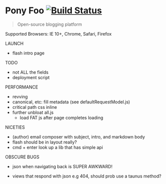 # Pony Foo [![Build Status][1]][2]

> Open-source blogging platform

Supported Browsers: IE 10+, Chrome, Safari, Firefox

LAUNCH

- flash intro page

TODO

- not ALL the fields
- deployment script

PERFORMANCE

- revving
- canonical, etc: fill metadata (see defaultRequestModel.js)
- critical path css inline
- further unbloat all.js
  - load FAT js after page completes loading

NICETIES

- (author) email composer with subject, intro, and markdown body
- flash should be in layout really?
- cmd + enter look up a lib that has simple api


OBSCURE BUGS

- json when navigating back is SUPER AWKWARD!
- views that respond with json e.g 404, should prob use a taunus method?



  [1]: https://travis-ci.org/ponyfoo/ponyfoo.png?branch=master
  [2]: https://travis-ci.org/ponyfoo/ponyfoo
